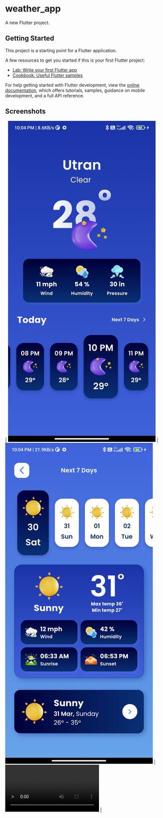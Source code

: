 # weather_app

A new Flutter project.

## Getting Started

This project is a starting point for a Flutter application.

A few resources to get you started if this is your first Flutter project:

- [Lab: Write your first Flutter app](https://docs.flutter.dev/get-started/codelab)
- [Cookbook: Useful Flutter samples](https://docs.flutter.dev/cookbook)

For help getting started with Flutter development, view the
[online documentation](https://docs.flutter.dev/), which offers tutorials,
samples, guidance on mobile development, and a full API reference.

## Screenshots

| ![Imgur](https://github.com/ArchitRakholiya201/Weather-App/blob/main/assets/app/home_screen.jpg?raw=true) 	| ![Imgur](https://github.com/ArchitRakholiya201/Weather-App/blob/main/assets/app/next_days_screen.jpg?raw=true) 	| ![Imgur](https://github.com/ArchitRakholiya201/Weather-App/blob/main/assets/app/weather_app.mp4?raw=true) 	|
